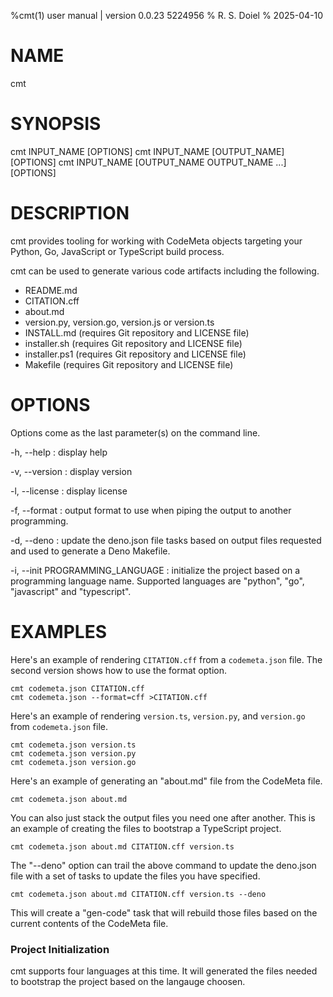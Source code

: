 %cmt(1) user manual | version 0.0.23 5224956
% R. S. Doiel
% 2025-04-10

# NAME

cmt

# SYNOPSIS

cmt INPUT_NAME [OPTIONS]
cmt INPUT_NAME [OUTPUT_NAME] [OPTIONS]
cmt INPUT_NAME [OUTPUT_NAME OUTPUT_NAME ...] [OPTIONS]

# DESCRIPTION

cmt provides tooling for working with CodeMeta objects
targeting your Python, Go, JavaScript or TypeScript build process.

cmt can be used to generate various code artifacts including the following.

- README.md
- CITATION.cff
- about.md
- version.py, version.go, version.js or version.ts
- INSTALL.md (requires Git repository and LICENSE file)
- installer.sh (requires Git repository and LICENSE file)
- installer.ps1 (requires Git repository and LICENSE file)
- Makefile (requires Git repository and LICENSE file)

# OPTIONS

Options come as the last parameter(s) on the command line.

-h, --help
: display help

-v, --version
: display version

-l, --license
: display license

-f, --format
: output format to use when piping the output to another programming.

-d, --deno
: update the deno.json file tasks based on output files requested
and used to generate a Deno Makefile.

-i, --init PROGRAMMING_LANGUAGE
: initialize the project based on a programming language name.
Supported languages are "python", "go", "javascript" and "typescript".

# EXAMPLES

Here's an example of rendering `CITATION.cff` from a `codemeta.json` file. The second version
shows how to use the format option.

~~~
cmt codemeta.json CITATION.cff
cmt codemeta.json --format=cff >CITATION.cff
~~~

Here's an example of rendering `version.ts`, `version.py`, and `version.go` from `codemeta.json` file.

~~~
cmt codemeta.json version.ts
cmt codemeta.json version.py
cmt codemeta.json version.go
~~~

Here's an example of generating an "about.md" file from the CodeMeta file.

~~~
cmt codemeta.json about.md
~~~

You can also just stack the output files you need one after another.
This is an example of creating the files to bootstrap a TypeScript project.

~~~
cmt codemeta.json about.md CITATION.cff version.ts
~~~

The "--deno" option can trail the above command to update the deno.json file
with a set of tasks to update the files you have specified.

~~~
cmt codemeta.json about.md CITATION.cff version.ts --deno
~~~

This will create a "gen-code" task that will rebuild those files based on
the current contents of the CodeMeta file.

### Project Initialization

cmt supports four languages at this time. It will generated the
files needed to bootstrap the project based on the langauge choosen.


